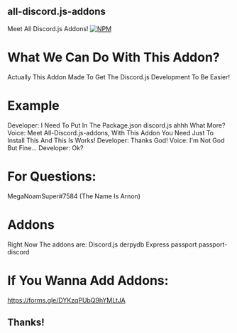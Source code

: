 ## all-discord.js-addons
Meet All Discord.js Addons!
[![NPM](https://nodei.co/npm/all-discord.js-addons.png)](https://nodei.co/npm/all-discord.js-addons/)
# What We Can Do With This Addon?
Actually This Addon Made To Get The Discord.js Development To Be Easier!
# Example
Developer: I Need To Put In The Package.json discord.js ahhh What More?
Voice: Meet All-Discord.js-addons, With This Addon You Need Just To Install This And This Is Works!
Developer: Thanks God!
Voice: I'm Not God But Fine...
Developer: Ok?
# For Questions:
MegaNoamSuper#7584 (The Name Is Arnon)
# Addons
Right Now The addons are:
Discord.js
derpydb
Express
passport
passport-discord
# If You Wanna Add Addons:
https://forms.gle/DYKzqPUbQ9hYMLtJA
## Thanks!
